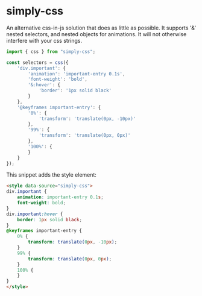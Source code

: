 # simply-css

An alternative css-in-js solution that does as little as possible. It supports '&' nested selectors,
and nested objects for animations.
It will not otherwise interfere with your css strings.

```js
import { css } from "simply-css";

const selectors = css({
    'div.important': {
        'animation': 'important-entry 0.1s',
        'font-weight': 'bold',
        '&:hover': {
            'border': '1px solid black'
        }
    },
    '@keyframes important-entry': {
        '0%': {
            'transform': 'translate(0px, -10px)'
        },
        '99%': {
            'transform': 'translate(0px, 0px)'
        },
        '100%': {
        }
    }
});
```

This snippet adds the style element:
```html
<style data-source="simply-css">
div.important {
    animation: important-entry 0.1s;
    font-weight: bold;
}
div.important:hover {
    border: 1px solid black;
}
@keyframes important-entry {
    0% {
        transform: translate(0px, -10px);
    }
    99% {
        transform: translate(0px, 0px);
    }
    100% {
    }
}
</style>
```